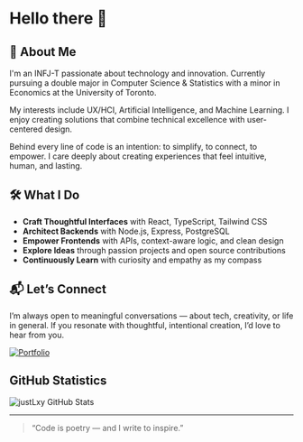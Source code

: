# Hello there 👋

## 🌿 About Me

I'm an INFJ-T passionate about technology and innovation. Currently pursuing a double major in Computer Science & Statistics with a minor in Economics at the University of Toronto.

My interests include UX/HCI, Artificial Intelligence, and Machine Learning. I enjoy creating solutions that combine technical excellence with user-centered design.

Behind every line of code is an intention: to simplify, to connect, to empower. I care deeply about creating experiences that feel intuitive, human, and lasting.

## 🛠️ What I Do

- **Craft Thoughtful Interfaces** with React, TypeScript, Tailwind CSS  
- **Architect Backends** with Node.js, Express, PostgreSQL  
- **Empower Frontends** with APIs, context-aware logic, and clean design  
- **Explore Ideas** through passion projects and open source contributions  
- **Continuously Learn** with curiosity and empathy as my compass  

## 📬 Let’s Connect

I’m always open to meaningful conversations — about tech, creativity, or life in general. If you resonate with thoughtful, intentional creation, I’d love to hear from you.

[![Portfolio](https://img.shields.io/badge/Portfolio-Visit-informational)](https://lvxy.cc)

## GitHub Statistics

![justLxy GitHub Stats](https://github-readme-stats.vercel.app/api?username=justLxy&show_icons=true&theme=highcontrast)

---

> “Code is poetry — and I write to inspire.”
